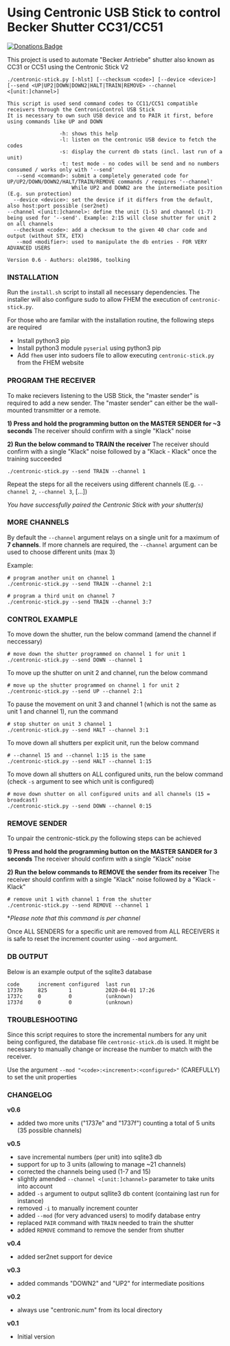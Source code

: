 # Using Centronic USB Stick to control Becker Shutter CC31/CC51

[![Donations Badge](https://yourdonation.rocks/images/badge.svg)](https://www.paypal.com/cgi-bin/webscr?cmd=_s-xclick&hosted_button_id=TDSRUDJ9EL98J&source=url)

This project is used to automate "Becker Antriebe" shutter also known as CC31 or CC51 using the Centronic Stick V2

```
./centronic-stick.py [-hlst] [--checksum <code>] [--device <device>] [--send <UP|UP2|DOWN|DOWN2|HALT|TRAIN|REMOVE> --channel <[unit:]channel>]

This script is used send command codes to CC11/CC51 compatible receivers through the CentronicControl USB Stick
It is necessary to own such USB device and to PAIR it first, before using commands like UP and DOWN

                 -h: shows this help
                 -l: listen on the centronic USB device to fetch the codes
                 -s: display the current db stats (incl. last run of a unit)
                 -t: test mode - no codes will be send and no numbers consumed / works only with '--send'
   --send <command>: submit a completely generated code for UP/UP2/DOWN/DOWN2/HALT/TRAIN/REMOVE commands / requires '--channel'
                     While UP2 and DOWN2 are the intermediate position (E.g. sun protection)
  --device <device>: set the device if it differs from the default, also host:port possible (ser2net)
--channel <[unit:]channel>: define the unit (1-5) and channel (1-7) being used for '--send'. Example: 2:15 will close shutter for unit 2 on all channels
  --checksum <code>: add a checksum to the given 40 char code and output (without STX, ETX)
   --mod <modifier>: used to manipulate the db entries - FOR VERY ADVANCED USERS

Version 0.6 - Authors: ole1986, toolking
```

### INSTALLATION

Run the `install.sh` script to install all necessary dependencies.
The installer will also configure sudo to allow FHEM the execution of `centronic-stick.py`.

For those who are familar with the installation routine, the following steps are required

* Install python3 pip
* Install python3 module `pyserial` using python3 pip
* Add `fhem` user into sudoers file to allow executing `centronic-stick.py` from the FHEM website

### PROGRAM THE RECEIVER

To make recievers listening to the USB Stick, the "master sender" is required to add a new sender.
The "master sender" can either be the wall-mounted transmitter or a remote.

**1) Press and hold the programming button on the MASTER SENDER for ~3 seconds**
The receiver should confirm with a single "Klack" noise

**2) Run the below command to TRAIN the receiver**
The receiver should confirm with a single "Klack" noise followed by a "Klack - Klack" once the training succeeded

```
./centronic-stick.py --send TRAIN --channel 1
```

Repeat the steps for all the receivers using different channels (E.g. `--channel 2`, `--channel 3`, [...])

*You have successfully paired the Centronic Stick with your shutter(s)*

### MORE CHANNELS

By default the `--channel` argument relays on a single unit for a maximum of **7 channels**. 
If more channels are required, the `--channel` argument can be used to choose different units (max 3)

Example:

```
# program another unit on channel 1
./centronic-stick.py --send TRAIN --channel 2:1
```

```
# program a third unit on channel 7
./centronic-stick.py --send TRAIN --channel 3:7
```

### CONTROL EXAMPLE

To move down the shutter, run the below command (amend the channel if neccessary)

```
# move down the shutter programmed on channel 1 for unit 1
./centronic-stick.py --send DOWN --channel 1
```

To move up the shutter on unit 2 and channel, run the below command

```
# move up the shutter programmed on channel 1 for unit 2
./centronic-stick.py --send UP --channel 2:1
```

To pause the movement on unit 3 and channel 1 (which is not the same as unit 1 and channel 1), run the command

```
# stop shutter on unit 3 channel 1
./centronic-stick.py --send HALT --channel 3:1
```

To move down all shutters per explicit unit, run the below command

```
# --channel 15 and --channel 1:15 is the same
./centronic-stick.py --send HALT --channel 1:15
```

To move down all shutters on ALL configured units, run the below command (check `-s` argument to see which unit is configured)

```
# move down shutter on all configured units and all channels (15 = broadcast)
./centronic-stick.py --send DOWN --channel 0:15
```

### REMOVE SENDER

To unpair the centronic-stick.py the following steps can be achieved

**1) Press and hold the programming button on the MASTER SANDER for 3 seconds**
The receiver should confirm with a single "Klack" noise

**2) Run the below commands to REMOVE the sender from its receiver**
The receiver should confirm with a single "Klack" noise followed by a "Klack - Klack"

```
# remove unit 1 with channel 1 from the shutter
./centronic-stick.py --send REMOVE --channel 1
```

**Please note that this command is per channel*

Once ALL SENDERS for a specific unit are removed from ALL RECEIVERS it is safe to reset the increment counter using `--mod` argument.

### DB OUTPUT

Below is an example output of the sqlite3 database

```
code      increment configured  last run       
1737b     825       1           2020-04-01 17:26
1737c     0         0           (unknown)      
1737d     0         0           (unknown)  
```

### TROUBLESHOOTING

Since this script requires to store the incremental numbers for any unit being configured, the database file `centronic-stick.db` is used.
It might be necessary to manually change or increase the number to match with the receiver.

Use the argument `--mod "<code>:<increment>:<configured>"` (CAREFULLY) to set the unit properties

### CHANGELOG

**v0.6**

- added two more units ("1737e" and "1737f") counting a total of 5 units (35 possible channels)

**v0.5**

- save incremental numbers (per unit) into sqlite3 db
- support for up to 3 units (allowing to manage ~21 channels)
- corrected the channels being used (1-7 and 15)
- slightly amended `--channel <[unit:]channel>` parameter to take units into account
- added `-s` argument to output sqllite3 db content (containing last run for instance)
- removed `-i` to manually increment counter
- added `--mod` (for very advanced users) to modify database entry
- replaced `PAIR` command with `TRAIN` needed to train the shutter
- added `REMOVE` command to remove the sender from shutter

**v0.4**

- added ser2net support for device

**v0.3**

- added commands "DOWN2" and "UP2" for intermediate positions

**v0.2**

- always use "centronic.num" from its local directory

**v0.1**

- Initial version